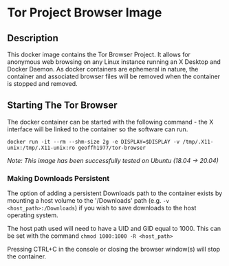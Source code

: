 # Tor Project Browser Image #

## Description ##
This docker image contains the Tor Browser Project. It allows for anonymous web browsing on any Linux instance running an X Desktop and Docker Daemon. As docker containers are ephemeral in nature, the container and associated browser files will be removed when the container is stopped and removed.

## Starting The Tor Browser ##

The docker container can be started with the following command - the X interface will be linked to the container so the software can run.

`docker run -it --rm --shm-size 2g -e DISPLAY=$DISPLAY -v /tmp/.X11-unix:/tmp/.X11-unix:ro geoffh1977/tor-browser`

_Note: This image has been successfully tested on Ubuntu (18.04 -> 20.04)_

### Making Downloads Persistent ###

The option of adding a persistent Downloads path to the container exists by mounting a host volume to the '/Downloads' path (e.g. `-v <host_path>:/Downloads`) if you wish to save downloads to the host operating system.

The host path used will need to have a UID and GID equal to 1000. This can be set with the command `chmod 1000:1000 -R <host_path>`

Pressing CTRL+C in the console or closing the browser window(s) will stop the container.
